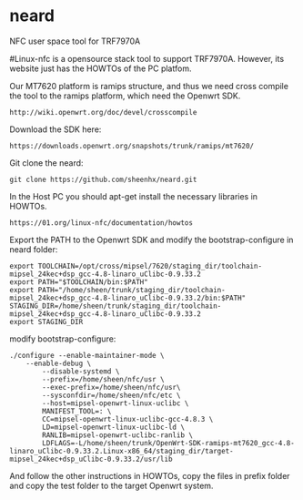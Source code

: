 # neard
NFC user space tool for TRF7970A

#Linux-nfc is a opensource stack tool to support TRF7970A. However, its website just has the HOWTOs of the PC platfom.


Our MT7620 platform is ramips structure, and thus we need cross compile the tool to the ramips platform, which need the Openwrt SDK.

```
http://wiki.openwrt.org/doc/devel/crosscompile
```
Download the SDK here: 
```
https://downloads.openwrt.org/snapshots/trunk/ramips/mt7620/
```


Git clone the neard: 
```
git clone https://github.com/sheenhx/neard.git
```
In the Host PC you should apt-get install the necessary libraries in HOWTOs.

```
https://01.org/linux-nfc/documentation/howtos
```
Export the PATH to the Openwrt SDK and modify the bootstrap-configure in neard folder:

```
export TOOLCHAIN=/opt/cross/mipsel/7620/staging_dir/toolchain-mipsel_24kec+dsp_gcc-4.8-linaro_uClibc-0.9.33.2 
export PATH="$TOOLCHAIN/bin:$PATH"
export PATH="/home/sheen/trunk/staging_dir/toolchain-mipsel_24kec+dsp_gcc-4.8-linaro_uClibc-0.9.33.2/bin:$PATH"
STAGING_DIR=/home/sheen/trunk/staging_dir/toolchain-mipsel_24kec+dsp_gcc-4.8-linaro_uClibc-0.9.33.2
export STAGING_DIR
```

modify bootstrap-configure:

```
./configure --enable-maintainer-mode \
    --enable-debug \
        --disable-systemd \
        --prefix=/home/sheen/nfc/usr \
        --exec-prefix=/home/sheen/nfc/usr\
        --sysconfdir=/home/sheen/nfc/etc \
        --host=mipsel-openwrt-linux-uclibc \
        MANIFEST_TOOL=: \
        CC=mipsel-openwrt-linux-uclibc-gcc-4.8.3 \
        LD=mipsel-openwrt-linux-uclibc-ld \
        RANLIB=mipsel-openwrt-uclibc-ranlib \
        LDFLAGS=-L/home/sheen/trunk/OpenWrt-SDK-ramips-mt7620_gcc-4.8-linaro_uClibc-0.9.33.2.Linux-x86_64/staging_dir/target-mipsel_24kec+dsp_uClibc-0.9.33.2/usr/lib
```

And follow the other instructions in HOWTOs, copy the files in prefix folder and copy the test folder to the target Openwrt system.
